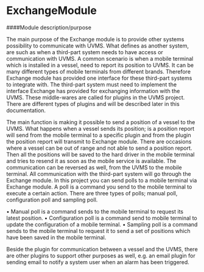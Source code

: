 # ExchangeModule

####Module description/purpose

The main purpose of the Exchange module is to provide other systems possibility to communicate with UVMS. What defines as another system, are such as when a third-part system needs to have access or communication with UVMS. A common scenario is when a mobile terminal which is installed in a vessel, need to report its position to UVMS. It can be many different types of mobile terminals from different brands. Therefore Exchange module has provided one interface for these third-part systems to integrate with. The third-part system must need to implement the interface Exchange has provided for exchanging information with the UVMS.  These middle-wares are called for plugins in the UVMS project. There are different types of plugins and will be described later in this documentation.

The main function is making it possible to send a position of a vessel to the UVMS. What happens when a vessel sends its position; is a position report will send from the mobile terminal to a specific plugin and from the plugin the position report will transmit to Exchange module. There are occasions where a vessel can be out of range and not able to send a position report. Then all the positions will be saved to the hard driver in the mobile terminal and tries to resend it as soon as the mobile service is available. 
The communication can be reversed as well, from the UVMS to the mobile terminal. All communication with the third-part system will go through the Exchange module.  In this project you can send polls to a mobile terminal via Exchange module. A poll is a command you send to the mobile terminal to execute a certain action. There are three types of polls; manual poll, configuration poll and sampling poll. 

•	Manual poll is a command sends to the mobile terminal to request its latest position. 
•	Configuration poll is a command send to mobile terminal to update the configuration of a mobile terminal. 
•	Sampling poll is a command sends to the mobile terminal to request it to send a set of positions which have been saved in the mobile terminal. 

Beside the plugin for communication between a vessel and the UVMS, there are other plugins to support other purposes as well, e.g. an email plugin for sending email to notify a system user when an alarm has been triggered. 
